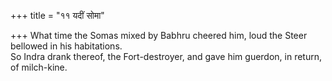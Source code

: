 +++
title = "११ यदीं सोमा"

+++
What time the Somas mixed by Babhru cheered him, loud the Steer bellowed in his habitations.  
     So Indra drank thereof, the Fort-destroyer, and gave him guerdon, in return, of milch-kine.